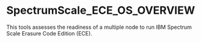 # SpectrumScale_ECE_OS_OVERVIEW
This tools assesses the readiness of a multiple node to run IBM Spectrum Scale Erasure Code Edition (ECE).
